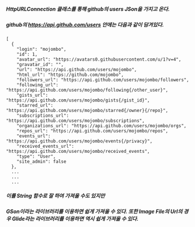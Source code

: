 ##### HttpURLConnection 클래스를 통해 github의 users JSon을 가지고 온다.
##### github의 https://api.github.com/users 안에는 다음과 같이 담겨있다.
```
[
  {
    "login": "mojombo",
    "id": 1,
    "avatar_url": "https://avatars0.githubusercontent.com/u/1?v=4",
    "gravatar_id": "",
    "url": "https://api.github.com/users/mojombo",
    "html_url": "https://github.com/mojombo",
    "followers_url": "https://api.github.com/users/mojombo/followers",
    "following_url": "https://api.github.com/users/mojombo/following{/other_user}",
    "gists_url": "https://api.github.com/users/mojombo/gists{/gist_id}",
    "starred_url": "https://api.github.com/users/mojombo/starred{/owner}{/repo}",
    "subscriptions_url": "https://api.github.com/users/mojombo/subscriptions",
    "organizations_url": "https://api.github.com/users/mojombo/orgs",
    "repos_url": "https://api.github.com/users/mojombo/repos",
    "events_url": "https://api.github.com/users/mojombo/events{/privacy}",
    "received_events_url": "https://api.github.com/users/mojombo/received_events",
    "type": "User",
    "site_admin": false
  },
  ...
  ...
  ...
```

##### 이를 String 함수로 잘 하여 가져올 수도 있지만
##### GSon이라는 라이브러리를 이용하면 쉽게 가져올 수 있다. 또한 Image File의 Url의 경우 Glide라는 라이브러리를 이용하면 역시 쉽게 가져올 수 있다.
